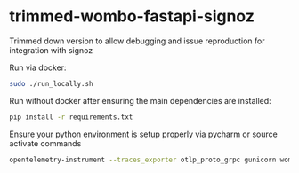 # trimmed-wombo-fastapi-signoz
Trimmed down version to allow debugging and issue reproduction for integration with signoz

Run via docker:
```bash
sudo ./run_locally.sh
```

Run without docker after ensuring the main dependencies are installed:
```bash
pip install -r requirements.txt
```
Ensure your python environment is setup properly via pycharm or source activate commands
```bash
opentelemetry-instrument --traces_exporter otlp_proto_grpc gunicorn wombo.fastapi:app --workers 2 --worker-class uvicorn.workers.UvicornH11Worker --bind 0.0.0.0:8000
```